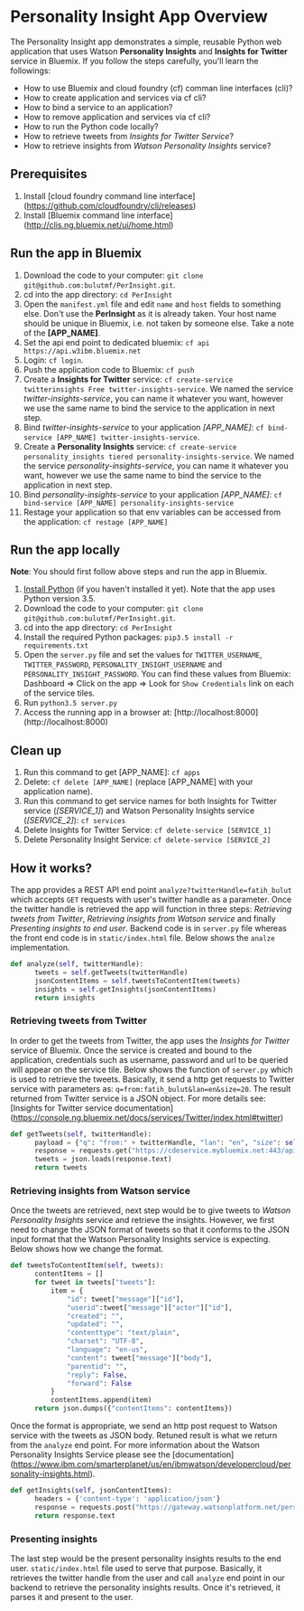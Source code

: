# Personality Insight App Overview

The Personality Insight app demonstrates a simple, reusable Python web application that uses Watson **Personality Insights** and **Insights for Twitter** service in Bluemix. If you follow the steps carefully, you'll learn the followings:

* How to use Bluemix and cloud foundry (cf) comman line interfaces (cli)?
* How to create application and services via cf cli?
* How to bind a service to an application?
* How to remove application and services via cf cli?
* How to run the Python code locally?
* How to retrieve tweets from *Insights for Twitter Service*?
* How to retrieve insights from *Watson Personality Insights* service?


## Prerequisites

1. Install [cloud foundry command line interface] (https://github.com/cloudfoundry/cli/releases)
2. Install [Bluemix command line interface] (http://clis.ng.bluemix.net/ui/home.html)


## Run the app in Bluemix

1. Download the code to your computer: `git clone git@github.com:bulutmf/PerInsight.git`.
2. cd into the app directory: `cd PerInsight`
3. Open the `manifest.yml` file and edit `name` and `host` fields to something else. Don't use the **PerInsight** as it is already taken. Your host name should be unique in Bluemix, i.e. not taken by someone else. Take a note of the **[APP_NAME]**.
4. Set the api end point to dedicated bluemix: `cf api https://api.w3ibm.bluemix.net`
5. Login: `cf login`.
6. Push the application code to Bluemix: `cf push`
7. Create a **Insights for Twitter** service: `cf create-service twitterinsights Free twitter-insights-service`. We named the service *twitter-insights-service*, you can name it whatever you want, however we use the same name to bind the service to the application in next step.
8. Bind *twitter-insights-service* to your application *[APP_NAME]*: `cf bind-service [APP_NAME] twitter-insights-service`.
9. Create a **Personality Insights** service: `cf create-service personality_insights tiered personality-insights-service`. We named the service *personality-insights-service*, you can name it whatever you want, however we use the same name to bind the service to the application in next step.
10. Bind *personality-insights-service* to your application *[APP_NAME]*: `cf bind-service [APP_NAME] personality-insights-service`
11. Restage your application so that env variables can be accessed from the application: `cf restage [APP_NAME]`

## Run the app locally

**Note**: You should first follow above steps and run the app in Bluemix.

1. [Install Python][] (if you haven't installed it yet). Note that the app uses Python version 3.5.
2. Download the code to your computer: `git clone git@github.com:bulutmf/PerInsight.git`.
3. cd into the app directory: `cd PerInsight`
4. Install the required Python packages: `pip3.5 install -r requirements.txt`
5. Open the `server.py` file and set the values for `TWITTER_USERNAME`, `TWITTER_PASSWORD`, `PERSONALITY_INSIGHT_USERNAME` and `PERSONALITY_INSIGHT_PASSWORD`. You can find these values from Bluemix: Dashboard => Click on the app => Look for `Show Credentials` link on each of the service tiles.
6. Run `python3.5 server.py`
7. Access the running app in a browser at: [http://localhost:8000] (http://localhost:8000)

[Install Python]: https://www.python.org/downloads/


## Clean up

1. Run this command to get [APP_NAME]: `cf apps`
2. Delete: `cf delete [APP_NAME]` (replace [APP_NAME] with your application name).
3. Run this command to get service names for both Insights for Twitter service (*[SERVICE_1]*) and Watson Personality Insights service (*[SERVICE_2]*): `cf services`
4. Delete Insights for Twitter Service: `cf delete-service [SERVICE_1]`
5. Delete Personality Insight Service: `cf delete-service [SERVICE_2]`


## How it works?

The app provides a REST API end point `analyze?twitterHandle=fatih_bulut` which accepts `GET` requests with user's twitter handle as a parameter. Once the twitter handle is retrieved the app will function in three steps: *Retrieving tweets from Twitter*, *Retrieving insights from Watson service* and finally *Presenting insights to end user*. Backend code is in `server.py` file whereas the front end code is in `static/index.html` file. Below shows the `analze` implementation.

```Python
def analyze(self, twitterHandle):
      tweets = self.getTweets(twitterHandle)
      jsonContentItems = self.tweetsToContentItem(tweets)
      insights = self.getInsights(jsonContentItems)
      return insights
```

### Retrieving tweets from Twitter

In order to get the tweets from Twitter, the app uses the *Insights for Twitter* service of Bluemix. Once the service is created and bound to the application, credentials such as username, password and url to be queried will appear on the service tile. Below shows the function of `server.py` which is used to retrieve the tweets. Basically, it send a http get requests to Twitter service with parameters as: `q=from:fatih_bulut&lan=en&size=20`. The result returned from Twitter service is a JSON object. For more details see: [Insights for Twitter service documentation] (https://console.ng.bluemix.net/docs/services/Twitter/index.html#twitter)

```Python
def getTweets(self, twitterHandle):
      payload = {"q": "from:" + twitterHandle, "lan": "en", "size": self.NO_OF_TWEETS_TO_RETRIEVE}
      response = requests.get("https://cdeservice.mybluemix.net:443/api/v1/messages/search", params=payload, auth=(self.TWITTER_USERNAME, self.TWITTER_PASSWORD))
      tweets = json.loads(response.text)
      return tweets
```


### Retrieving insights from Watson service

Once the tweets are retrieved, next step would be to give tweets to *Watson Personality Insights* service and retrieve the insights. However, we first need to change the JSON format of tweets so that it conforms to the JSON input format that the Watson Personality Insights service is expecting. Below shows how we change the format.

```Python
def tweetsToContentItem(self, tweets):
      contentItems = []
      for tweet in tweets["tweets"]:
          item = {
              "id": tweet["message"]["id"],
              "userid":tweet["message"]["actor"]["id"],
              "created": "",
              "updated": "",
              "contenttype": "text/plain",
              "charset": "UTF-8",
              "language": "en-us",
              "content": tweet["message"]["body"],
              "parentid": "",
              "reply": False,
              "forward": False
          }
          contentItems.append(item)
      return json.dumps({"contentItems": contentItems})
```

Once the format is appropriate, we send an http post request to Watson service with the tweets as JSON body. Retuned result is what we return from the `analyze` end point. For more information about the Watson Personality Insights Service please see the [documentation] (https://www.ibm.com/smarterplanet/us/en/ibmwatson/developercloud/personality-insights.html).

```Python
def getInsights(self, jsonContentItems):
      headers = {'content-type': 'application/json'}
      response = requests.post("https://gateway.watsonplatform.net/personality-insights/api/v2/profile", headers=headers, data=jsonContentItems, auth=(self.PERSONALITY_INSIGHT_USERNAME, self.PERSONALITY_INSIGHT_PASSWORD))
      return response.text
```

### Presenting insights

The last step would be the present personality insights results to the end user. `static/index.html` file used to serve that purpose. Basically, it retrieves the twitter handle from the user and call `analyze` end point in our backend to retrieve the personality insights results. Once it's retrieved, it parses it and present to the user.

